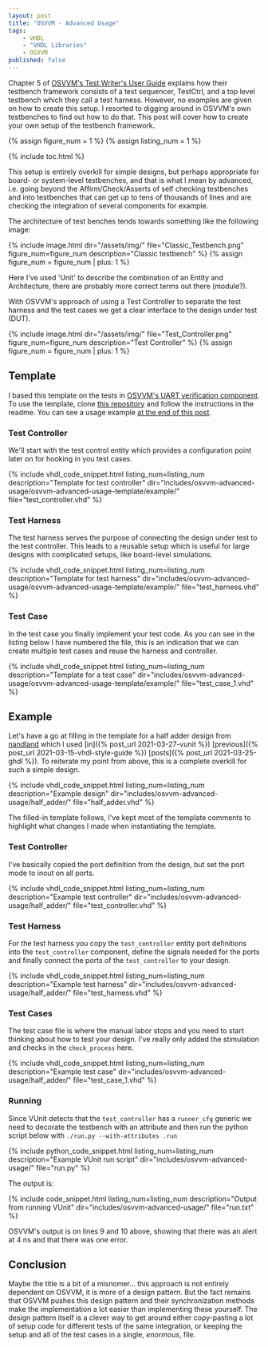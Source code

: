 ```yaml
---
layout: post
title: "OSVVM - Advanced Usage"
tags:
    - VHDL
    - "VHDL Libraries"
    - OSVVM
published: false
---
```

Chapter 5 of [OSVVM's Test Writer's User Guide](https://github.com/OSVVM/Documentation/blob/master/OSVVM_test_writers_user_guide.pdf) explains how their testbench framework consists of a test sequencer, TestCtrl, and a top level testbench which they call a test harness. However, no examples are given on how to create this setup. I resorted to digging around in OSVVM's own testbenches to find out how to do that. This post will cover how to create your own setup of the testbench framework.

{% assign figure_num = 1 %}
{% assign listing_num = 1 %}

{% include toc.html %}

This setup is entirely overkill for simple designs, but perhaps appropriate for board- or system-level testbenches, and that is what I mean by advanced, i.e. going beyond the Affirm/Check/Asserts of self checking testbenches and into testbenches that can get up to tens of thousands of lines and are checking the integration of several components for example.

The architecture of test benches tends towards something like the following image:

{%
  include image.html
  dir="/assets/img/"
  file="Classic_Testbench.png"
  figure_num=figure_num
  description="Classic testbench"
%}
{% assign figure_num = figure_num | plus: 1 %}

Here I've used 'Unit' to describe the combination of an Entity and Architecture, there are probably more correct terms out there (module?).

With OSVVM's approach of using a Test Controller to separate the test harness and the test cases we get a clear interface to the design under test (DUT).

{%
  include image.html
  dir="/assets/img/"
  file="Test_Controller.png"
  figure_num=figure_num
  description="Test Controller"
%}
{% assign figure_num = figure_num | plus: 1 %}


## Template

I based this template on the tests in [OSVVM's UART verification component](https://github.com/OSVVM/UART/blob/ec0e17f6622145173754d6b56f78d86cf92cd249/testbench/TbUart_Checkers1.vhd). To use the template, clone [this repository](https://github.com/sturla22/osvvm_advanced_template) and follow the instructions in the readme. You can see a usage example [at the end of this post](#example).

### Test Controller

We'll start with the test control entity which provides a configuration point later on for hooking in you test cases.

<!-- {% increment listing_num %} -->
{%
  include vhdl_code_snippet.html
  listing_num=listing_num
  description="Template for test controller"
  dir="includes/osvvm-advanced-usage/osvvm-advanced-usage-template/example/"
  file="test_controller.vhd"
%}

### Test Harness

The test harness serves the purpose of connecting the design under test to the test controller. This leads to a reusable setup which is useful for large designs with complicated setups, like board-level simulations.

<!-- {% increment listing_num %} -->
{%
  include vhdl_code_snippet.html
  listing_num=listing_num
  description="Template for test harness"
  dir="includes/osvvm-advanced-usage/osvvm-advanced-usage-template/example/"
  file="test_harness.vhd"
%}

### Test Case

In the test case you finally implement your test code. As you can see in the listing below I have numbered the file, this is an indication that we can create multiple test cases and reuse the harness and controller.

<!-- {% increment listing_num %} -->
{%
  include vhdl_code_snippet.html
  listing_num=listing_num
  description="Template for a test case"
  dir="includes/osvvm-advanced-usage/osvvm-advanced-usage-template/example/"
  file="test_case_1.vhd"
%}

## Example

Let's have a go at filling in the template for a half adder design from [nandland](https://www.nandland.com/vhdl/modules/module-half-adder.html) which I used [in]({% post_url 2021-03-27-vunit %}) [previous]({% post_url 2021-03-15-vhdl-style-guide %}) [posts]({% post_url 2021-03-25-ghdl %}). To reiterate my point from above, this is a complete overkill for such a simple design.

<!-- {% increment listing_num %} -->
{%
  include vhdl_code_snippet.html
  listing_num=listing_num
  description="Example design"
  dir="includes/osvvm-advanced-usage/half_adder/"
  file="half_adder.vhd"
%}

The filled-in template follows, I've kept most of the template comments to highlight what changes I made when instantiating the template.

### Test Controller

I've basically copied the port definition from the design, but set the port mode to inout on all ports.

<!-- {% increment listing_num %} -->
{%
  include vhdl_code_snippet.html
  listing_num=listing_num
  description="Example test controller"
  dir="includes/osvvm-advanced-usage/half_adder/"
  file="test_controller.vhd"
%}

### Test Harness

For the test harness you copy the `test_controller` entity port definitions into the `test_controller` component, define the signals needed for the ports and finally connect the ports of the `test_controller` to your design.

<!-- {% increment listing_num %} -->
{%
  include vhdl_code_snippet.html
  listing_num=listing_num
  description="Example test harness"
  dir="includes/osvvm-advanced-usage/half_adder/"
  file="test_harness.vhd"
%}

### Test Cases

The test case file is where the manual labor stops and you need to start thinking about how to test your design. I've really only added the stimulation and checks in the `check_process` here.

<!-- {% increment listing_num %} -->
{%
  include vhdl_code_snippet.html
  listing_num=listing_num
  description="Example test case"
  dir="includes/osvvm-advanced-usage/half_adder/"
  file="test_case_1.vhd"
%}

### Running

Since VUnit detects that the `test_controller` has a `runner_cfg` generic we need to decorate the testbench with an attribute and then run the python script below with `./run.py --with-attributes .run`

<!-- {% increment listing_num %} -->
{%
  include python_code_snippet.html
  listing_num=listing_num
  description="Example VUnit run script"
  dir="includes/osvvm-advanced-usage/"
  file="run.py"
%}

The output is:

<!-- {% increment listing_num %} -->
{%
  include code_snippet.html
  listing_num=listing_num
  description="Output from running VUnit"
  dir="includes/osvvm-advanced-usage/"
  file="run.txt"
%}

OSVVM's output is on lines 9 and 10 above, showing that there was an alert at 4 ns and that there was one error.

## Conclusion

Maybe the title is a bit of a misnomer... this approach is not entirely dependent on OSVVM, it is more of a design pattern. But the fact remains that OSVVM pushes this design pattern and their synchronization methods make the implementation a lot easier than implementing these yourself. The design pattern itself is a clever way to get around either copy-pasting a lot of setup code for different tests of the same integration, or keeping the setup and all of the test cases in a single, _enormous_, file.

